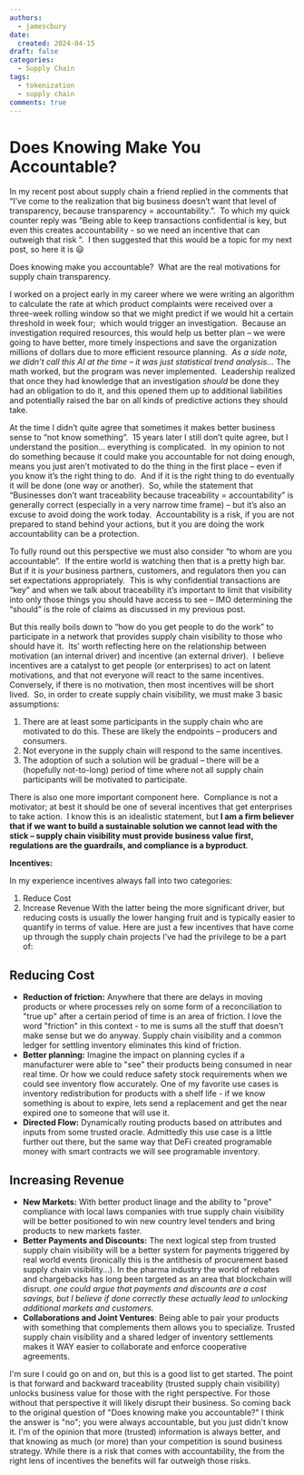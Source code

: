 ```yaml
---
authors:
  - jamescbury
date:
  created: 2024-04-15
draft: false
categories:
  - Supply Chain
tags:
  - tokenization
  - supply chain
comments: true
---
```

# Does Knowing Make You Accountable?

In my recent post about supply chain a friend replied in the comments that “I’ve come to the realization that big business doesn’t want that level of transparency, because transparency = accountability.”.  To which my quick counter reply was “Being able to keep transactions confidential is key, but even this creates accountability - so we need an incentive that can outweigh that risk ”.  I then suggested that this would be a topic for my next post, so here it is :smiley:

Does knowing make you accountable?  What are the real motivations for supply chain transparency.
<!-- more -->

I worked on a project early in my career where we were writing an algorithm to calculate the rate at which product complaints were received over a three-week rolling window so that we might predict if we would hit a certain threshold in week four;  which would trigger an investigation.  Because an investigation required resources, this would help us better plan – we were going to have better, more timely inspections and save the organization millions of dollars due to more efficient resource planning.  *As a side note, we didn’t call this AI at the time – it was just statistical trend analysis…* The math worked, but the program was never implemented.  Leadership realized that once they had knowledge that an investigation *should* be done they had an obligation to do it, and this opened them up to additional liabilities and potentially raised the bar on all kinds of predictive actions they should take.

At the time I didn’t quite agree that sometimes it makes better business sense to “not know something”.  15 years later I still don’t quite agree, but I understand the position… everything is complicated.  In my opinion to not do something because it could make you accountable for not doing enough, means you just aren’t motivated to do the thing in the first place – even if you know it’s the right thing to do.  And if it is the right thing to do eventually it will be done (one way or another).  So, while the statement that “Businesses don’t want traceability because traceability = accountability” is generally correct (especially in a very narrow time frame) – but it’s also an excuse to avoid doing the work today.  Accountability is a risk, if you are not prepared to stand behind your actions, but it you are doing the work accountability can be a protection.

To fully round out this perspective we must also consider “to whom are you accountable”.  If the entire world is watching then that is a pretty high bar.  But if it is *your* business partners, customers, and regulators then you can set expectations appropriately.  This is why confidential transactions are “key” and when we talk about traceability it’s important to limit that visibility into only those things you should have access to see – IMO determining the “should” is the role of claims as discussed in my previous post.

But this really boils down to “how do you get people to do the work” to participate in a network that provides supply chain visibility to those who should have it.  Its’ worth reflecting here on the relationship between motivation (an internal driver) and incentive (an external driver).  I believe incentives are a catalyst to get people (or enterprises) to act on latent motivations, and that not everyone will react to the same incentives.  Conversely, if there is no motivation, then most incentives will be short lived.  So, in order to create supply chain visibility, we must make 3 basic assumptions:

1. There are at least some participants in the supply chain who are motivated to do this. These are likely the endpoints – producers and consumers.
2. Not everyone in the supply chain will respond to the same incentives.
3. The adoption of such a solution will be gradual – there will be a (hopefully not-to-long) period of time where not all supply chain participants will be motivated to participate.

There is also one more important component here.  Compliance is not a motivator; at best it should be one of several incentives that get enterprises to take action.  I know this is an idealistic statement, but **I am a firm believer that if we want to build a sustainable solution we cannot lead with the stick – supply chain visibility must provide business value first, regulations are the guardrails, and compliance is a byproduct**.

**Incentives:**

In my experience incentives always fall into two categories:

1. Reduce Cost
2. Increase Revenue
With the latter being the more significant driver, but reducing costs is usually the lower hanging fruit and is typically easier to quantify in terms of value. Here are just a few incentives that have come up through the supply chain projects I’ve had the privilege to be a part of:

## Reducing Cost

- **Reduction of friction:** Anywhere that there are delays in moving products or where processes rely on some form of a reconciliation to "true up" after a certain period of time is an area of friction. I love the word "friction" in this context - to me is sums all the stuff that doesn't make sense but we do anyway. Supply chain visibility and a common ledger for settling inventory eliminates this kind of friction.
- **Better planning:** Imagine the impact on planning cycles if a manufacturer were able to "see" their products being consumed in near real time. Or how we could reduce safety stock requirements when we could see inventory flow accurately. One of my favorite use cases is inventory redistribution for products with a shelf life - if we know something is about to expire, lets send a replacement and get the near expired one to someone that will use it.
- **Directed Flow:** Dynamically routing products based on attributes and inputs from some trusted oracle. Admittedly this use case is a little further out there, but the same way that DeFi created programable money with smart contracts we will see programable inventory.

## Increasing Revenue

- **New Markets:** With better product linage and the ability to "prove" compliance with local laws companies with true supply chain visibility will be better positioned to win new country level tenders and bring products to new markets faster.
- **Better Payments and Discounts:** The next logical step from trusted supply chain visibility will be a better system for payments triggered by real world events (ironically this is the antithesis of procurement based supply chain visibility...). In the pharma industry the world of rebates and chargebacks has long been targeted as an area that blockchain will disrupt. *one could argue that payments and discounts are a cost savings, but I believe if done correctly these actually lead to unlocking additional markets and customers.*
- **Collaborations and Joint Ventures**: Being able to pair your products with something that complements them allows you to specialize. Trusted supply chain visibility and a shared ledger of inventory settlements makes it WAY easier to collaborate and enforce cooperative agreements.

I'm sure I could go on and on, but this is a good list to get started.  The point is that forward and backward traceability (trusted supply chain visibility) unlocks business value for those with the right perspective.  For those without that perspective it will likely disrupt their business.  So coming back to the original question of "Does knowing make you accountable?" I think the answer is "no"; you were always accountable, but you just didn't know it.  I'm of the opinion that more (trusted) information is always better, and that knowing as much (or more) than your competition is sound business strategy.  While there is a risk that comes with accountability, the from the right lens of incentives the benefits will far outweigh those risks.
